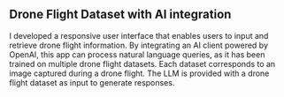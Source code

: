 ## Drone Flight Dataset with AI integration

I developed a responsive user interface that enables users to input and retrieve drone flight information. By integrating an AI client powered by OpenAI, this app can process natural language queries, as it has been trained on multiple drone flight datasets. Each dataset corresponds to an image captured during a drone flight. The LLM is provided with a drone flight dataset as input to generate responses.
